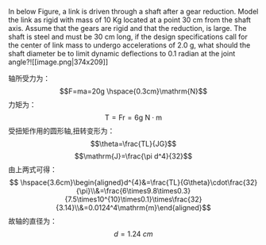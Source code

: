 In below Figure, a link is driven through a shaft after a gear reduction. Model the link as 
rigid with mass of 10 Kg located at a point 30 cm from the shaft axis. Assume that the gears 
are rigid and that the reduction, is large. The shaft is steel and must be 30 cm long, if the 
design specifications call for the center of link mass to undergo accelerations of 2.0 g, what 
should the shaft diameter be to limit dynamic deflections to 0.1 radian at the joint angle?![[image.png|374x209]]











轴所受力为：$$F=ma=20g \hspace{0.3cm}\mathrm{N}$$
力矩为：$$\mathrm{T=Fr=6g~N\cdot m}$$受扭矩作用的圆形轴,扭转变形为：$$\theta=\frac{TL}{JG}$$$$\mathrm{J}=\frac{\pi d^4}{32}$$由上两式可得：$$ \hspace{3.6cm}\begin{aligned}d^{4}&=\frac{TL}{G\theta}\cdot\frac{32}{\pi}\\&=\frac{6\times9.8\times0.3}{7.5\times10^{10}\times0.1}\times\frac{32}{3.14}\\&=0.0124^4\mathrm{m}\end{aligned}$$故轴的直径为：$$d=1.24\ cm$$

 
 